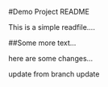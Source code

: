 #Demo Project README

This is a simple readfile....

##Some more text...

here are some changes...

update from branch update
